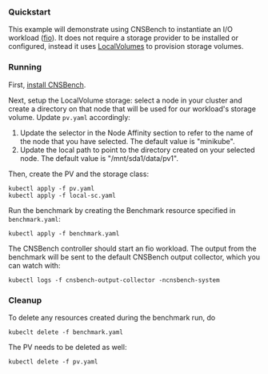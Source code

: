 ### Quickstart

This example will demonstrate using CNSBench to instantiate an I/O workload
([fio](https://github.com/CNSBench/workload-library/tree/master/workloads/fio)).  It does not require a storage
provider to be installed or configured, instead it uses
[LocalVolumes](https://kubernetes.io/docs/concepts/storage/storage-classes/#local)
to provision storage volumes.

### Running

First, [install CNSBench](https://github.com/CNSBench/CNSBench/#download-install).

Next, setup the LocalVolume storage: select a node in your cluster and create a
directory on that node that will be used for our workload's storage volume.
Update `pv.yaml` accordingly:
1. Update the selector in the Node Affinity section to refer to the name of the
   node that you have selected.  The default value is "minikube".
2. Update the local path to point to the directory created on your selected
   node.  The default value is "/mnt/sda1/data/pv1".

Then, create the PV and the storage class:
```
kubectl apply -f pv.yaml
kubectl apply -f local-sc.yaml
```

Run the benchmark by creating the Benchmark resource specified in
`benchmark.yaml`:
```
kubectl apply -f benchmark.yaml
```

The CNSBench controller should start an fio workload.  The output from the
benchmark will be sent to the default CNSBench output collector, which you can
watch with:
```
kubectl logs -f cnsbench-output-collector -ncnsbench-system
```

### Cleanup

To delete any resources created during the benchmark run, do
```
kubeclt delete -f benchmark.yaml
```
The PV needs to be deleted as well:
```
kubectl delete -f pv.yaml
```
